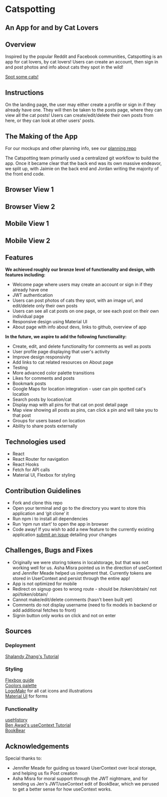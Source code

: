 
# Catspotting
## An App for and by Cat Lovers

## Overview

Inspired by the popular Reddit and Facebook communities, Catspotting is an app for cat lovers, by cat lovers! Users can create an account, then sign in and post photos and info about cats they spot in the wild!

[Spot some cats!](https://catspotting-frontend.herokuapp.com)

## Instructions

On the landing page, the user may either create a profile or sign in if they already have one. They will then be taken to the posts page, where they can view all the cat posts! Users can create/edit/delete their own posts from here, or they can look at other users' posts.

## The Making of the App

For our mockups and other planning info, see our [planning repo](https://github.com/javascriptures/catspotting-frontend/blob/master/planning/PROPOSAL.md)


The Catspotting team primarily used a centralized git workflow to build the app. Once it became clear that the back end was its own massive endeavor, we split up, with Jaimie on the back end and Jordan writing the majority of the front end code.

## Browser View 1



## Browser View 2



## Mobile View 1


## Mobile View 2



## Features

**We achieved roughly our bronze level of functionality and design, with features including:**

- Welcome page where users may create an account or sign in if they already have one
- JWT authentication
- Users can post photos of cats they spot, with an image url, and edit/delete only their own posts
- Users can see all cat posts on one page, or see each post on their own individual page
- Responsive design using Material UI
- About page with info about devs, links to github, overview of app

**In the future, we aspire to add the following functionality:**

- Create, edit, and delete functionality for comments as well as posts
- User profile page displaying that user's activity
- Improve design responsivity
- Add links to cat related resources on About page
- Testing
- More advanced color palette transitions
- Likes for comments and posts
- Bookmark posts
- Google Maps for location integration - user can pin spotted cat's location
- Search posts by location/cat
- Display map with all pins for that cat on post detail page
- Map view showing all posts as pins, can click a pin and will take you to that post
- Groups for users based on location
- Ability to share posts externally


## Technologies used

- React
- React Router for navigation
- React Hooks
- Fetch for API calls
- Material UI, Flexbox for styling

## Contribution Guidelines

- Fork and clone this repo
- Open your terminal and go to the directory you want to store this application and ‘git clone’ it
- Run npm i to install all dependencies
- Run ‘npm run start’ to open the app in browser
- Code away! If you wish to add a new feature to the currently existing application [submit an issue](https://github.com/javascriptures/catspotting-frontend/issues) detailing your changes

## Challenges, Bugs and Fixes

- Originally we were storing tokens in localstorage, but that was not working well for us.  Asha Misra pointed us in the direction of useContext and Jennifer Meade helped us implement that.  Currently tokens are stored in UserContext and persist through the entire app!
- App is not optimized for mobile
- Redirect on signup goes to wrong route - should be /token/obtain/ not api/token/obtain/
- Cannot make/edit/delete comments (hasn't been built yet)
- Comments do not display username (need to fix models in backend or add additional fetches to front)
- Signin button only works on click and not on enter

## Sources

### Deployment
[Shalandy Zhang's Tutorial](https://medium.com/@shalandy/deploy-git-subdirectory-to-heroku-ea05e95fce1f)

### Styling
[Flexbox guide](https://css-tricks.com/snippets/css/a-guide-to-flexbox/)
<br />
[Coolors palette](https://coolors.co/817f82-0b3c49-d1a7a0-e5d4c0-edf0da)
<br />
[LogoMakr](https://logomakr.com/) for all cat icons and illustrations
<br />
[Material UI](https://material-ui.com/) for forms

### Functionality
[useHistory](https://stackoverflow.com/questions/50644976/react-button-onclick-redirect-page)
<br />
[Ben Awad's useContext Tutorial](https://www.youtube.com/watch?time_continue=509&v=lhMKvyLRWo0&feature=emb_logo)
<br />
[BookBear](https://github.com/aafmisra/project3-frontend/tree/7c3a0784e2fa12e85be6245cff8120dad4a1d151)

## Acknowledgements

Special thanks to:

- Jennifer Meade for guiding us toward UserContext over local storage, and helping us fix Post creation
- Asha Misra for moral support through the JWT nightmare, and for sending us Jen's JWT/useContext edit of BookBear, which we perused to get a better sense for how useContext works.
